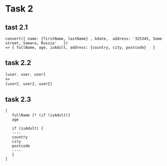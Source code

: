 # Task 2


## tast 2.1
```
convert({ name: {firstName, lastName} , bdate,  address: '325345, Some street, Samara, Russia'   }) 
=> { fullName, age, isAdult, address: {country, city, postcode}   }
```

## task 2.2
```js
[user, user, user]
=> 
[user2, user2, user2]
```


## task 2.3
```
[
   fullName [* (if !isAdult)]
   age
   
   if (isAdult) {
   ----
   country
   city
   postcode
   ----
   }
]
```

